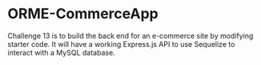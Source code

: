 # ORME-CommerceApp
Challenge 13 is to build the back end for an e-commerce site by modifying starter code. It will have a working Express.js API to use Sequelize to interact with a MySQL database.
